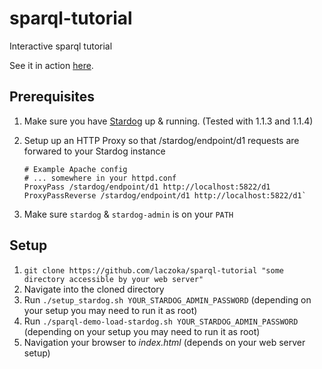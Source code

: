 sparql-tutorial
===============

Interactive sparql tutorial

See it in action [here](http://tools.ebusiness-unibw.org/tools/sparql-tutorial/).

Prerequisites
-------------
1.  Make sure you have [Stardog](http://www.stardog.com/) up & running. (Tested with 1.1.3 and 1.1.4)
2.  Setup up an HTTP Proxy so that /stardog/endpoint/d1 requests are forwared to your Stardog instance
	
		# Example Apache config
		# ... somewhere in your httpd.conf
		ProxyPass /stardog/endpoint/d1 http://localhost:5822/d1
		ProxyPassReverse /stardog/endpoint/d1 http://localhost:5822/d1`

3.  Make sure `stardog` & `stardog-admin` is on your `PATH`

Setup
-----
1.  `git clone https://github.com/laczoka/sparql-tutorial "some directory accessible by your web server"` 
2.  Navigate into the cloned directory
3.  Run `./setup_stardog.sh YOUR_STARDOG_ADMIN_PASSWORD` (depending on your setup you may need to run it as root) 
4.  Run `./sparql-demo-load-stardog.sh YOUR_STARDOG_ADMIN_PASSWORD` (depending on your setup you may need to run it as root)
5.  Navigation your browser to *index.html* (depends on your web server setup)

